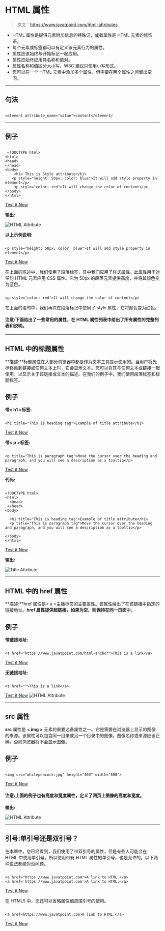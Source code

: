 # HTML 属性

> 原文：<https://www.javatpoint.com/html-attributes>

*   HTML 属性是提供元素附加信息的特殊词，或者属性是 HTML 元素的修饰语。
*   每个元素或标签都可以有定义该元素行为的属性。
*   属性应该始终与开始标记一起应用。
*   属性应始终应用其名称和值对。
*   属性名称和值区分大小写，W3C 建议只使用小写形式。
*   您可以在一个 HTML 元素中添加多个属性，但需要在两个属性之间留出空间。

* * *

## 句法

```

<element attribute_name="value">content</element>

```

* * *

## 例子

```

 <!DOCTYPE html>
<html>
<head>
</head>
<body>
    <h1> This is Style attribute</h1>
   <p style="height: 50px; color: blue">It will add style property in element</p>
    <p style="color: red">It will change the color of content</p>
</body>
</html>

```

[Test it Now](https://www.javatpoint.com/oprweb/test.jsp?filename=htmlattributes)

**输出:**

![HTML Attribute](img/366f226e467ea0fa3f84a7ab5efbc4f7.png)

**以上示例说明:**

```

<p style="height: 50px; color: blue">It will add style property in element</p>

```

[Test it Now](https://www.javatpoint.com/oprweb/test.jsp?filename=htmlattributes1)

在上面的陈述中，我们使用了段落标签，其中我们应用了样式属性。此属性用于对任何 HTML 元素应用 CSS 属性。它为 50px 的段落元素提供高度，并将其颜色变为蓝色。

```

<p style="color: red">It will change the color of content</p>

```

在上面的语句中，我们再次在段落标记中使用了 style 属性，它将颜色变为红色。

#### 注意:下面给出了一些常用的属性，在 HTML 属性列表中给出了所有属性的完整列表和说明。

* * *

## HTML 中的标题属性

**描述:**标题属性在大部分浏览器中都是作为文本工具提示使用的。当用户将光标移动到链接或任何文本上时，它会显示文本。您可以将其与任何文本或链接一起使用，以显示关于该链接或文本的描述。在我们的例子中，我们使用段落标签和标题标签。

## 例子

**带< h1 >标签:**

```

<h1 title="This is heading tag">Example of title attribute</h1>

```

[Test it Now](https://www.javatpoint.com/oprweb/test.jsp?filename=htmlattributes2)

**带< p >标签:**

```

<p title="This is paragraph tag">Move the cursor over the heading and paragraph, and you will see a description as a tooltip</p>

```

[Test it Now](https://www.javatpoint.com/oprweb/test.jsp?filename=htmlattributes3)

**代码:**

```

<!DOCTYPE html>
<html>
  <head>
 </head>
<body>

  <h1 title="This is heading tag">Example of title attribute</h1>
  <p title="This is paragraph tag">Move the cursor over the heading and paragraph, and you will see a description as a tooltip</p>

</body>
</html>

```

[Test it Now](https://www.javatpoint.com/oprweb/test.jsp?filename=htmlattributes4)

**输出:**

![Title Attribute](img/e0971f5f022786d6d833779217ca550d.png)

* * *

## HTML 中的 href 属性

**描述:**href 属性是< a >主播标签的主要属性。该属性给出了在该链接中指定的链接地址。**href 属性提供超链接，如果为空，则保持在同一页面**中。

## 例子

**带链接地址:**

```

<a href="https://www.javatpoint.com/html-anchor">This is a link</a>

```

[Test it Now](https://www.javatpoint.com/oprweb/test.jsp?filename=htmlattributes5)

**无链接地址:**

```

<a href="">This is a link</a>

```

[Test it Now](https://www.javatpoint.com/oprweb/test.jsp?filename=htmlattributes6) ![HTML Attribute](img/4a205fef225b24a9c5727e17dc3b73e4.png)

* * *

## src 属性

**src** 属性是 **< img >** 元素的重要必备属性之一。它是需要在浏览器上显示的图像的来源。该属性可以包含同一目录或另一个目录中的图像。图像名称或来源应该正确，否则浏览器将不会显示图像。

## 例子

```

<img src="whitepeacock.jpg" height="400" width="600">

```

[Test it Now](https://www.javatpoint.com/oprweb/test.jsp?filename=htmlattributes8)

#### 注意:上面的例子也有高度和宽度属性，定义了网页上图像的高度和宽度。

**输出:**

![HTML Attribute](img/676ca6e9425a16a0be60a3048a67b7b0.png)

* * *

## 引号:单引号还是双引号？

在本章中，您已经看到，我们使用了带双引号的属性，但是有些人可能会在 HTML 中使用单引号。所以使用带有 HTML 属性的单引号，也是允许的。以下两种说法都绝对没问题。

```

<a href="https://www.javatpoint.com">A link to HTML.</a>
<a href='https://www.javatpoint.com'>A link to HTML.</a>

```

[Test it Now](https://www.javatpoint.com/oprweb/test.jsp?filename=htmlattributes10)

在 HTML5 中，您还可以省略属性值周围引号的使用。

```

<a href=https://www.javatpoint.com>A link to HTML.</a>

```

[Test it Now](https://www.javatpoint.com/oprweb/test.jsp?filename=htmlattributes11)